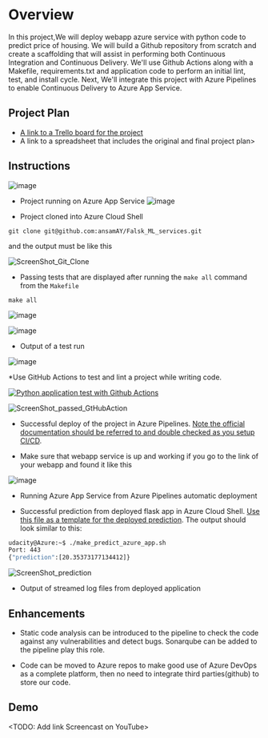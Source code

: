 # Overview

In this project,We will deploy webapp azure service with python code to predict price of housing. We will build a Github repository from scratch and create a scaffolding that will assist in performing both Continuous Integration and Continuous Delivery. We'll use Github Actions along with a Makefile, requirements.txt and application code to perform an initial lint, test, and install cycle. Next, We'll integrate this project with Azure Pipelines to enable Continuous Delivery to Azure App Service.

## Project Plan
* [A link to a Trello board for the project](https://trello.com/b/85S9Cc1Z/planning)
* A link to a spreadsheet that includes the original and final project plan>

## Instructions

![image](https://user-images.githubusercontent.com/19666746/197639382-663672d9-966e-4c04-9c6a-3e5a22cf7792.png)


* Project running on Azure App Service
![image](https://user-images.githubusercontent.com/19666746/198250967-97bed055-5407-4b74-9958-bb7e0ae805ef.png)


* Project cloned into Azure Cloud Shell

 ```
 git clone git@github.com:ansamAY/Falsk_ML_services.git
 ```
  and the output must be like this
 
 ![ScreenShot_Git_Clone](https://user-images.githubusercontent.com/19666746/197641851-a86c1296-a4f8-4455-bd6b-abf6cadd6558.PNG)


* Passing tests that are displayed after running the `make all` command from the `Makefile`
```
make all
```

 ![image](https://user-images.githubusercontent.com/19666746/198050296-6d19a25b-e20c-46f8-a027-d5766bd97fb4.png)
 
 ![image](https://user-images.githubusercontent.com/19666746/198220071-4af62ad9-d471-4da8-928b-e8ec3fab85bf.png)



* Output of a test run

 ![image](https://user-images.githubusercontent.com/19666746/198050049-5c60ccff-ea38-4ecb-8591-0812b4a4d258.png)


*Use GitHub Actions to test and lint a project while writing code.

[![Python application test with Github Actions](https://github.com/ansamAY/udacity_project_6/actions/workflows/pythonapp.yml/badge.svg)](https://github.com/ansamAY/udacity_project_6/actions/workflows/pythonapp.yml)

![ScreenShot_passed_GtHubAction](https://user-images.githubusercontent.com/19666746/197643717-6cba8692-43f4-44ed-9a50-604311880b54.PNG)

* Successful deploy of the project in Azure Pipelines.  [Note the official documentation should be referred to and double checked as you setup CI/CD](https://docs.microsoft.com/en-us/azure/devops/pipelines/ecosystems/python-webapp?view=azure-devops).


* Make sure that webapp service is up and working if you go to the link of your webapp and found it like this

![image](https://user-images.githubusercontent.com/19666746/197645035-2005a818-6b40-4588-bec1-250db29d9616.png)



* Running Azure App Service from Azure Pipelines automatic deployment

* Successful prediction from deployed flask app in Azure Cloud Shell.  [Use this file as a template for the deployed prediction](https://github.com/udacity/nd082-Azure-Cloud-DevOps-Starter-Code/blob/master/C2-AgileDevelopmentwithAzure/project/starter_files/flask-sklearn/make_predict_azure_app.sh).
The output should look similar to this:

```bash
udacity@Azure:~$ ./make_predict_azure_app.sh
Port: 443
{"prediction":[20.35373177134412]}
```
![ScreenShot_prediction](https://user-images.githubusercontent.com/19666746/197642334-76442fce-8bae-4743-9acd-f6ca23c27763.PNG)


* Output of streamed log files from deployed application

> 

## Enhancements

- Static code analysis can be introduced to the pipeline to check the code against any vulnerabilities and detect bugs. Sonarqube can be added to the pipeline play this role.

- Code can be moved to Azure repos to make good use of Azure DevOps as a complete platform, then no need to integrate third parties(github) to store our code.

## Demo 

<TODO: Add link Screencast on YouTube>


